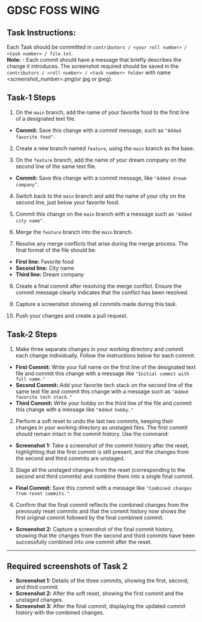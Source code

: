 # GDSC FOSS WING
## Task Instructions:
Each Task should be committed in `contributors / <your roll number> / <task number> / file.txt`. <br>
**Note:** -  Each commit should have a message that briefly describes the change it introduces. The screenshot required should be saved in the `contributors / <roll number> / <task number> folder` with name <screenshot_number>.png(or jpg or jpeg).
          
## Task-1 Steps

1.  On the `main` branch, add the name of your favorite food to the first line of a designated text file.
   - **Commit:** Save this change with a commit message, such as `"Added favorite food"`.

2.  Create a new branch named `feature`, using the `main` branch as the base.

3.  On the `feature` branch, add the name of your dream company on the second line of the same text file.
   - **Commit:** Save this change with a commit message, like `"Added dream company"`.

4.  Switch back to the `main` branch and add the name of your city on the second line, just below your favorite food.

5.  Commit this change on the `main` branch with a message such as `"Added city name"`.

6.  Merge the `feature` branch into the `main` branch.

7.  Resolve any merge conflicts that arise during the merge process. The final format of the file should be:
   - **First line:** Favorite food
   - **Second line:** City name
   - **Third line:** Dream company

8.  Create a final commit after resolving the merge conflict. Ensure the commit message clearly indicates that the conflict has been resolved.

9.  Capture a screenshot showing all commits made during this task.

10. Push your changes and create a pull request.



## Task-2 Steps

1.  Make three separate changes in your working directory and commit each change individually. Follow the instructions below for each commit:
   - **First Commit:** Write your full name on the first line of the designated text file and commit this change with a message like `"Initial commit with full name."`
   - **Second Commit:** Add your favorite tech stack on the second line of the same text file and commit this change with a message such as `"Added favorite tech stack."`
   - **Third Commit:** Write your hobby on the third line of the file and commit this change with a message like `"Added hobby."`

2.  Perform a soft reset to undo the last two commits, keeping their changes in your working directory as unstaged files. The first commit should remain intact in the commit history. Use the command:
   - **Screenshot 1:** Take a screenshot of the commit history after the reset, highlighting that the first commit is still present, and the changes from the second and third commits are unstaged.

3.  Stage all the unstaged changes from the reset (corresponding to the second and third commits) and combine them into a single final commit.
   - **Final Commit:** Save this commit with a message like `"Combined changes from reset commits."`

4.  Confirm that the final commit reflects the combined changes from the previously reset commits and that the commit history now shows the first original commit followed by the final combined commit.
   - **Screenshot 2:** Capture a screenshot of the final commit history, showing that the changes from the second and third commits have been successfully combined into one commit after the reset.

---

## Required screenshots of Task 2

- **Screenshot 1:** Details of the three commits, showing the first, second, and third commit.
- **Screenshot 2:** After the soft reset, showing the first commit and the unstaged changes.
- **Screenshot 3:** After the final commit, displaying the updated commit history with the combined changes.

